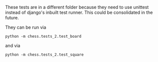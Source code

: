 These tests are in a different folder because they need to use unittest instead of
django's inbuilt test runner. This could be consolidated in the future.

They can be run via

    python -m chess.tests_2.test_board

and via

    python -m chess.tests_2.test_square
